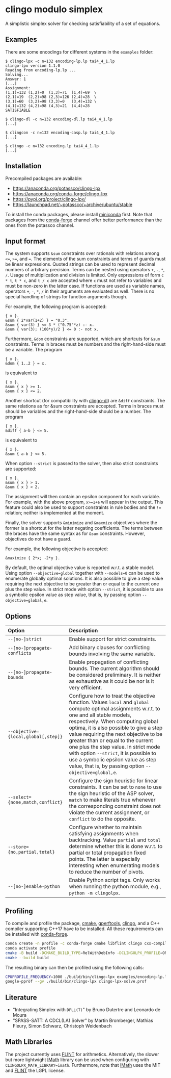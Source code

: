 # clingo modulo simplex

A simplistic simplex solver for checking satisfiability of a set of equations.

## Examples

There are some encodings for different systems in the `examples` folder:

```
$ clingo-lpx -c n=132 encoding-lp.lp tai4_4_1.lp
clingo-lpx version 1.1.0
Reading from encoding-lp.lp ...
Solving...
Answer: 1
[...]
Assignment:
(1,1)=132 (1,2)=0  (1,3)=71  (1,4)=69  \
(2,1)=19  (2,2)=98 (2,3)=126 (2,4)=28  \
(3,1)=60  (3,2)=98 (3,3)=0   (3,4)=132 \
(4,1)=132 (4,2)=98 (4,3)=21  (4,4)=28
SATISFIABLE

$ clingo-dl -c n=132 encoding-dl.lp tai4_4_1.lp
[...]

$ clingcon -c n=132 encoding-casp.lp tai4_4_1.lp
[...]

$ clingo -c n=132 encoding.lp tai4_4_1.lp
[...]
```

## Installation

Precompiled packages are available:

- https://anaconda.org/potassco/clingo-lpx
- https://anaconda.org/conda-forge/clingo-lpx
- https://pypi.org/project/clingo-lpx/
- https://launchpad.net/~potassco/+archive/ubuntu/stable

To install the conda packages, please install [miniconda] first.
Note that packages from the [conda-forge] channel offer better performance than the ones from the potassco channel.

## Input format

The system supports `&sum` constraints over rationals with relations among `<=`, `>=`, and `=`.
The elements of the sum constraints and terms of guards must be linear expressions.
Quoted strings can be used to represent decimal numbers of arbitrary precision.
Terms can be nested using operators `+`, `-`, `*`, `/`.
Usage of multiplication and division is limited.
Only expressions of form `c * t`, `t * c`, and `t / c` are accepted
where `c` must not refer to variables and must be non-zero in the latter case.
If functions are used as variable names, operators `+`, `-`, `*`, `/` in their arguments are evaluated as well.
There is no special handling of strings for function arguments though.

For example, the following program is accepted:
```
{ x }.
&sum { 2*var(1+2) } = "0.3".
&sum { var(3) } <= 3 * ("0.75"*z) :- x.
&sum { var(3); (100*y)/2 } <= 0 :- not x.
```

Furthermore, `&dom` constraints are supported, which are shortcuts for `&sum` constraints.
Terms in braces must be numbers and the right-hand-side must be a variable.
The program
```
{ x }.
&dom { 1..2 } = x.
```
is equivalent to
```
{ x }.
&sum { x } >= 1.
&sum { x } <= 2.
```

Another shortcut (for compatibility with [clingo-dl]) are `&diff` constraints.
The same relations as for &sum constraints are accepted.
Terms in braces must should be variables and the right-hand-side should be a number.
The program
```
{ x }.
&diff { a-b } <= 5.
```
is equivalent to
```
{ x }.
&sum { a-b } <= 5.
```

When option `--strict` is passed to the solver, then also strict constraints are supported:
```
{ x }.
&sum { x } > 1.
&sum { x } < 2.
```
The assignment will then contain an epsilon component for each variable.
For example, with the above program, `x>=1+e` will appear in the output.
This feature could also be used to support constraints in rule bodies and the `!=` relation;
neither is implemented at the moment.

Finally, the solver supports `&minimize` and `&maxmize` objectives where the former is a shortcut for the latter negating coefficients.
The terms between the braces have the same syntax as for `&sum` constraints.
However, objectives do not have a guard.

For example, the following objective is accepted:
```
&maximize { 2*x; -2*y }.
```

By default, the optimal objective value is reported w.r.t. a stable model.
Using option `--objective=global` together with `--models=0` can be used to enumerate globally optimal solutions.
It is also possible to give a step value requiring the next objective to be greater than or equal to the current one plus the step value.
In strict mode with option `--strict`, it is possible to use a symbolic epsilon value as step value,
that is, by passing option `--objective=global,e`.

## Options

| Option | Description |
| :-- | :-- |
| `--[no-]strict` | Enable support for strict constraints. |
| `--[no-]propagate-conflicts` | Add binary clauses for conflicting bounds involving the same variable. |
| `--[no-]propagate-bounds` | Enable propagation of conflicting bounds. The current algorithm should be considered preliminary. It is neither as exhaustive as it could be nor is it very efficient. |
| `--objective={local,global[,step]}` | Configure how to treat the objective function. Values `local` and `global` compute optimal assignments w.r.t. to one and all stable models, respectively. When computing global optima, it is also possible to give a step value requiring the next objective to be greater than or equal to the current one plus the step value. In strict mode with option `--strict`, it is possible to use a symbolic epsilon value as step value, that is, by passing option `--objective=global,e`. |
| `--select={none,match,conflict}` | Configure the sign heuristic for linear constraints. It can be set to `none` to use the sign heuristic of the ASP solver, `match` to make literals true whenever the corresponding constraint does not violate the current assignment, or `conflict` to do the opposite. |
| `--store={no,partial,total}` | Configure whether to maintain satisfying assignments when backtracking. Value `partial` and `total` determine whether this is done w.r.t. to partial or total propagation fixed points. The latter is especially interesting when enumerating models to reduce the number of pivots. |
| `--[no-]enable-python` | Enable Python script tags. Only works when running the python module, e.g., `python -m clingolpx`. |

## Profiling

To compile and profile the package, [cmake], [gperftools], [clingo], and a C++ compiler supporting C++17 have to be installed.
All these requirements can be installed with [conda-forge].

```bash
conda create -n profile -c conda-forge cmake libflint clingo cxx-compiler gperftools
conda activate profile
cmake -B build -DCMAKE_BUILD_TYPE=RelWithDebInfo -DCLINGOLPX_PROFILE=ON
cmake --build build
```

The resulting binary can then be profiled using the following calls:

```bash
CPUPROFILE_FREQUENCY=1000 ./build/bin/clingo-lpx examples/encoding-lp.lp examples/tai4_4_1.lp --stats -c n=132 -q 0
google-pprof --gv ./build/bin/clingo-lpx clingo-lpx-solve.prof
```

## Literature

- "Integrating Simplex with `DPLL(T)`" by Bruno Dutertre and Leonardo de Moura
- "SPASS-SATT: A CDCL(LA) Solver" by Martin Bromberger, Mathias Fleury, Simon Schwarz, Christoph Weidenbach

## Math Libraries

The project currently uses [FLINT] for arithmetics.
Alternatively, the slower but more lightwight [IMath] library can be used when configuring with `CLINGOLPX_MATH_LIBRARY=imath`.
Furthermore, note that [IMath] uses the MIT and [FLINT] the LGPL license.

[FLINT]: https://github.com/wbhart/flint2
[IMath]: https://github.com/creachadair/imath
[cmake]: https://cmake.org
[clingo]: https://github.com/potassco/clingo
[clingo-dl]: https://github.com/potassco/clingo-dl
[conda-forge]: https://conda-forge.org/
[gperftools]: https://gperftools.github.io/gperftools/cpuprofile.html
[miniconda]: https://docs.conda.io/en/latest/miniconda.html
